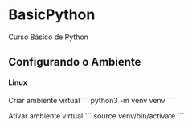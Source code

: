 # BasicPython
Curso Básico de Python

## Configurando o Ambiente

#### Linux

Criar ambiente virtual
´´´ python3 -m venv venv ´´´

Ativar ambiente virtual
´´´ source venv/bin/activate ´´´